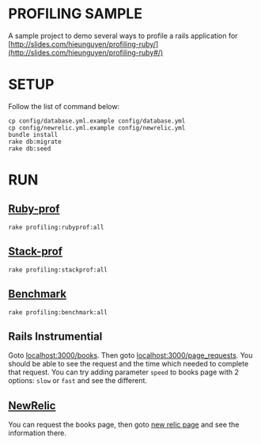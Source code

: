 PROFILING SAMPLE
=======
A sample project to demo several ways to profile a rails application for [http://slides.com/hieunguyen/profiling-ruby/](http://slides.com/hieunguyen/profiling-ruby#/)

SETUP
======

Follow the list of command below:

```shell
cp config/database.yml.example config/database.yml
cp config/newrelic.yml.example config/newrelic.yml
bundle install
rake db:migrate
rake db:seed
```

RUN
=====

[Ruby-prof](github.com/ruby-prof/ruby-prof)
---

```shell
rake profiling:rubyprof:all
```

[Stack-prof](github.com/tmm1/stackprof)
---

```shell
rake profiling:stackprof:all
```

[Benchmark](www.ruby-doc.org/stdlib-2.0/libdoc/benchmark/rdoc/Benchmark.html)
---

```shell
rake profiling:benchmark:all
```

Rails Instrumential
---

Goto [localhost:3000/books](http://localhost:3000/books).
Then goto [localhost:3000/page_requests](http://localhost:3000/page_requests).
You should be able to see the request and the time which needed to complete that request.
You can try adding parameter `speed` to books page with 2 options: `slow` or `fast` and see the different.

[NewRelic](newrelic.com)
---
You can request the books page, then goto [new relic page](http://localhost:3000/newrelic) and see the information there.

